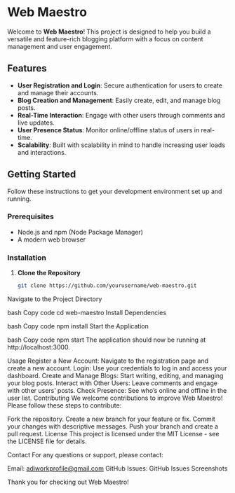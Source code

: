 # Web Maestro

Welcome to **Web Maestro**! This project is designed to help you build a versatile and feature-rich blogging platform with a focus on content management and user engagement.

## Features

- **User Registration and Login**: Secure authentication for users to create and manage their accounts.
- **Blog Creation and Management**: Easily create, edit, and manage blog posts.
- **Real-Time Interaction**: Engage with other users through comments and live updates.
- **User Presence Status**: Monitor online/offline status of users in real-time.
- **Scalability**: Built with scalability in mind to handle increasing user loads and interactions.

## Getting Started

Follow these instructions to get your development environment set up and running.

### Prerequisites

- Node.js and npm (Node Package Manager)
- A modern web browser

### Installation

1. **Clone the Repository**

   ```bash
   git clone https://github.com/yourusername/web-maestro.git
Navigate to the Project Directory

bash
Copy code
cd web-maestro
Install Dependencies

bash
Copy code
npm install
Start the Application

bash
Copy code
npm start
The application should now be running at http://localhost:3000.

Usage
Register a New Account: Navigate to the registration page and create a new account.
Login: Use your credentials to log in and access your dashboard.
Create and Manage Blogs: Start writing, editing, and managing your blog posts.
Interact with Other Users: Leave comments and engage with other users’ posts.
Check Presence: See who’s online and offline in the user list.
Contributing
We welcome contributions to improve Web Maestro! Please follow these steps to contribute:

Fork the repository.
Create a new branch for your feature or fix.
Commit your changes with descriptive messages.
Push your branch and create a pull request.
License
This project is licensed under the MIT License - see the LICENSE file for details.

Contact
For any questions or support, please contact:

Email: adiworkprofile@gmail.com
GitHub Issues: GitHub Issues
Screenshots

Thank you for checking out Web Maestro!



